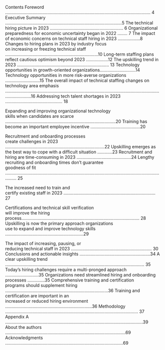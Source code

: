 Contents
Foreword ..................................................................................................................... 4
Executive Summary ..............................................................................................5
The technical hiring picture in 2023 ........................................................... 6
Organizational preparedness for economic uncertainty began in 2022 ........ 7
The impact of economic concerns on technical staff hiring in 2023 ..................8
Changes to hiring plans in 2023 by industry focus  
on increasing or freezing technical staff ...........................................................................10
Long-term staffing plans reflect cautious optimism beyond 2023 ..................12
The upskilling trend in 2023 .......................................................................... 13
Technology opportunities in growth-oriented organizations.............................14
Technology opportunities in more risk-averse organizations ............................15
The overall impact of technical staffing changes on technology area 
emphasis .................................................................................................................................................16
Addressing tech talent shortages in 2023 .............................................. 18


Expanding and improving organizational technology  
skills when candidates are scarce .........................................................................................20
Training has become an important employee incentive ........................................20


Recruitment and onboarding processes  
create challenges in 2023 ................................................................................22
Upskilling emerges as the best way to cope with a difficult situation ............23
Recruitment and hiring are time-consuming in 2023 ............................................24
Lengthy recruiting and onboarding times don’t guarantee  
goodness of fit ..................................................................................................................................... 25


The increased need to train and  
certify existing staff in 2023 .......................................................................... 27


Certifications and technical skill verification  
will improve the hiring process............................................................................................... 28
Upskilling is now the primary approach organizations  
use to expand and improve technology skills  ...............................................................29


The impact of increasing, pausing, or  
reducing technical staff in 2023 ................................................................. 30
Conclusions and actionable insights .........................................................34
A clear upskilling trend ................................................................................................................ 35
Today’s hiring challenges require a multi-pronged approach  ...........................35
Organizations need streamlined hiring and onboarding processes ..............35
Comprehensive training and certification  
programs should supplement hiring ...................................................................................36
Training and certification are important in an  
increased or reduced hiring environment ......................................................................36
Methodology ........................................................................................................... 37
Appendix A ...............................................................................................................39
About the authors .................................................................................................69
Acknowledgments ...............................................................................................69
